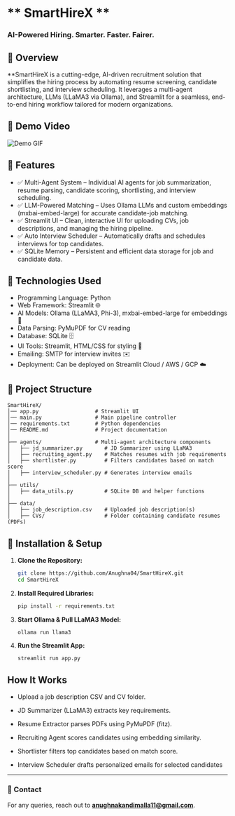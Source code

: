 # ** SmartHireX **
### **AI-Powered Hiring. Smarter. Faster. Fairer.**

## 📌 Overview
**SmartHireX is a cutting-edge, AI-driven recruitment solution that simplifies the hiring process by automating resume screening, candidate shortlisting, and interview scheduling. It leverages a multi-agent architecture, LLMs (LLaMA3 via Ollama), and Streamlit for a seamless, end-to-end hiring workflow tailored for modern organizations.

## 🎥 Demo Video
![Demo GIF](demo.gif)

## 📌 Features
- ✅ Multi-Agent System – Individual AI agents for job summarization, resume parsing, candidate scoring, shortlisting, and interview scheduling.
- ✅ LLM-Powered Matching – Uses Ollama LLMs and custom embeddings (mxbai-embed-large) for accurate candidate-job matching.
- ✅ Streamlit UI – Clean, interactive UI for uploading CVs, job descriptions, and managing the hiring pipeline.
- ✅ Auto Interview Scheduler – Automatically drafts and schedules interviews for top candidates.
- ✅ SQLite Memory – Persistent and efficient data storage for job and candidate data.

## 🚀 Technologies Used
- Programming Language: Python 
- Web Framework: Streamlit 🌐
- AI Models: Ollama (LLaMA3, Phi-3), mxbai-embed-large for embeddings 🤖
- Data Parsing: PyMuPDF for CV reading
- Database: SQLite 🗄️
- UI Tools: Streamlit, HTML/CSS for styling 🎨
- Emailing: SMTP for interview invites ✉️
- Deployment: Can be deployed on Streamlit Cloud / AWS / GCP ☁️

## 📂 Project Structure
```
SmartHireX/
│── app.py                  # Streamlit UI
│── main.py                 # Main pipeline controller
│── requirements.txt        # Python dependencies
│── README.md               # Project documentation
│
├── agents/                 # Multi-agent architecture components
│   ├── jd_summarizer.py       # JD Summarizer using LLaMA3
│   ├── recruiting_agent.py    # Matches resumes with job requirements
│   ├── shortlister.py         # Filters candidates based on match score
│   ├── interview_scheduler.py # Generates interview emails
│
├── utils/
│   ├── data_utils.py          # SQLite DB and helper functions
│
├── data/
│   ├── job_description.csv    # Uploaded job description(s)
│   ├── CVs/                   # Folder containing candidate resumes (PDFs)
```

## 🔧 Installation & Setup
1. **Clone the Repository:**
   ```bash
   git clone https://github.com/Anughna04/SmartHireX.git
   cd SmartHireX
   ```

2. **Install Required Libraries:**
   ```bash
   pip install -r requirements.txt
   ```
3. **Start Ollama & Pull LLaMA3 Model:**
   ```
   ollama run llama3
   ```
4. **Run the Streamlit App:**
   ```bash
   streamlit run app.py
   ```

##  How It Works
- Upload a job description CSV and CV folder.

- JD Summarizer (LLaMA3) extracts key requirements.

- Resume Extractor parses PDFs using PyMuPDF (fitz).

- Recruiting Agent scores candidates using embedding similarity.

- Shortlister filters top candidates based on match score.

- Interview Scheduler drafts personalized emails for selected candidates

---
### 📧 Contact
For any queries, reach out to **[anughnakandimalla11@gmail.com](mailto:anughnakandimalla11@gmail.com)**.
